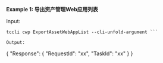 **Example 1: 导出资产管理Web应用列表**



Input: 

```
tccli cwp ExportAssetWebAppList --cli-unfold-argument ```

Output: 
```
{
    "Response": {
        "RequestId": "xx",
        "TaskId": "xx"
    }
}
```

